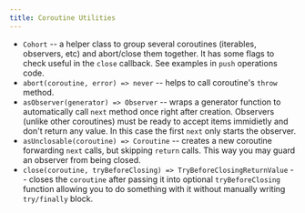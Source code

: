 ```yaml
---
title: Coroutine Utilities
---
```


- `Cohort` -- a helper class to group several coroutines (iterables, observers, etc) and abort/close them together. It has some flags to check useful in the `close` callback. See examples in `push` operations code.
- `abort(coroutine, error) => never` -- helps to call coroutine's `throw` method.
- `asObserver(generator) => Observer` -- wraps a generator function to automatically call `next` method once right after creation. Observers (unlike other coroutines) must be ready to accept items immidietly and don't return any value. In this case the first `next` only starts the observer.
- `asUnclosable(coroutine) => Coroutine` -- creates a new coroutine forwarding `next` calls, but skipping `return` calls. This way you may guard an observer from being closed.
- `close(coroutine, tryBeforeClosing) => TryBeforeClosingReturnValue` -- closes the `coroutine` after passing it into optional `tryBeforeClosing` function allowing you to do something with it without manually writing `try/finally` block.
